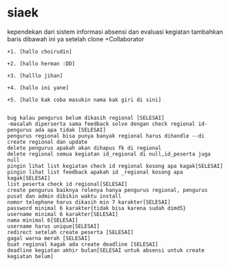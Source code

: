 siaek
=====
kependekan dari sistem informasi absensi dan evaluasi kegiatan
tambahkan baris dibawah ini ya setelah clone
+Collaborator

	+1. [hallo choirudin]

	+2. [hallo herman :DD] 

	+3. [halllo jihan]

	+4. [hallo ini yane]

	+5. [hallo kak coba masukin nama kak giri di sini]


	bug kalau pengurus belum dikasih regional [SELESAI]
	-masalah diperserta sama feedback solve dengan check regional id-pengurus ada apa tidak [SELESAI]
	pengurus regional bisa punya banyak regional harus dihandle --di create regional dan update
	delete pengurus apakah akan dihapus fk di regional
	delete regional semua kegiatan id_regional di null,id_peserta juga null 
	pingin lihat list kegiatan check id regional kosong apa kagak[SELESAI]
	pingin lihat list feedback apakah id _regional kosong apa kagak[SELESAI]
	list peserta check id regional[SELESAI]
	create pengurus baiknya rolenya hanya pengurus regional, pengurus pusat dan admin dibikin waktu install
	nomor telephone harus dikasih min 7 karakter[SELESAI]
	password minimal 6 karakter{tidak bisa karena sudah dimd5}
	username minimal 6 karakter[SELESAI]
	nama minimal 6[SELESAI]
	username harus unique[SELESAI]
	redirect setelah create peserta [SELESAI]
	gagal warna merah [SELESAI]
	buat regional kagak ada create deadline [SELESAI]
	deadline kegiatan akhir bulan[SELESAI untuk absensi untuk create kegiatan belum]